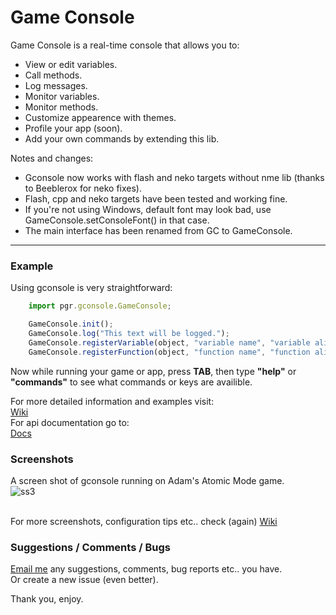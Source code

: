 # Game Console

Game Console is a real-time console that allows you to:

* View or edit variables.
* Call methods.
* Log messages.
* Monitor variables.
* Monitor methods.
* Customize appearence with themes.
* Profile your app (soon).
* Add your own commands by extending this lib.

Notes and changes:<br />

* Gconsole now works with flash and neko targets without nme lib (thanks to Beeblerox for neko fixes).<br />
* Flash, cpp and neko targets have been tested and working fine.<br />
* If you're not using Windows, default font may look bad, use GameConsole.setConsoleFont() in that case.<br />
* The main interface has been renamed from GC to GameConsole.

____________

### Example

Using gconsole is very straightforward:

```js
    import pgr.gconsole.GameConsole;

    GameConsole.init();
    GameConsole.log("This text will be logged.");
    GameConsole.registerVariable(object, "variable name", "variable alias");
    GameConsole.registerFunction(object, "function name", "function alias");
```

Now while running your game or app, press **TAB**, then type **"help"** or **"commands"**
to see what commands or keys are availible.

For more detailed information and examples visit:<br />
[Wiki](https://github.com/ProG4mr/gconsole/wiki)<br />
For api documentation go to:<br />
[Docs](http://lib.haxe.org/d/gconsole)<br />

### Screenshots<br />

A screen shot of gconsole running on Adam's Atomic Mode game.<br />
![ss3](http://i1148.photobucket.com/albums/o562/ProG4mr/ss3.png "Using Mode game")<br /><br />

For more screenshots, configuration tips etc.. check (again) [Wiki](https://github.com/ProG4mr/gconsole/wiki)<br />  

### Suggestions / Comments / Bugs 

[Email me](mailto:prog4mr@gmail.com) any suggestions, comments, bug reports etc.. you have.<br />
Or create a new issue (even better). 


Thank you, enjoy.
